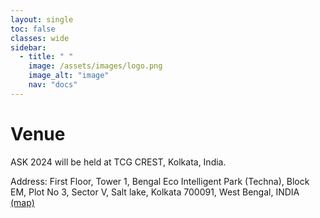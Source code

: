 ```yaml
---
layout: single
toc: false
classes: wide
sidebar:  
  - title: " "   
    image: /assets/images/logo.png
    image_alt: "image"
    nav: "docs"
---
```


# Venue

ASK 2024 will be held at TCG CREST, Kolkata, India.

Address: First Floor, Tower 1, Bengal Eco Intelligent Park (Techna), Block EM, Plot No 3, Sector V, Salt lake, Kolkata 700091, West Bengal, INDIA <a href="https://www.google.com/maps/place/TCG+CREST/@22.5752133,88.4248596,17z/data=!3m1!4b1!4m6!3m5!1s0x3a0275bb4df8a60f:0xa670b71f841df6aa!8m2!3d22.5752084!4d88.4274345!16s%2Fg%2F11jpn3q9mt?entry=ttu">(map)</a>


<!--<iframe src="https://www.google.com/maps/place/TCG+CREST/@22.5752133,88.4248596,17z/data=!3m1!4b1!4m6!3m5!1s0x3a0275bb4df8a60f:0xa670b71f841df6aa!8m2!3d22.5752084!4d88.4274345!16s%2Fg%2F11jpn3q9mt?entry=ttu">
</iframe>-->
